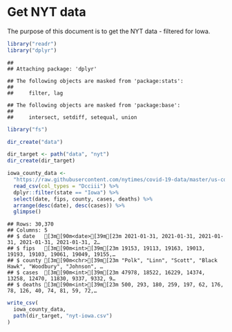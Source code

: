 Get NYT data
================

The purpose of this document is to get the NYT data - filtered for Iowa.

``` r
library("readr")
library("dplyr")
```

    ## 
    ## Attaching package: 'dplyr'

    ## The following objects are masked from 'package:stats':
    ## 
    ##     filter, lag

    ## The following objects are masked from 'package:base':
    ## 
    ##     intersect, setdiff, setequal, union

``` r
library("fs")
```

``` r
dir_create("data")

dir_target <- path("data", "nyt")
dir_create(dir_target)
```

``` r
iowa_county_data <- 
  "https://raw.githubusercontent.com/nytimes/covid-19-data/master/us-counties.csv" %>%
  read_csv(col_types = "Dcciii") %>%
  dplyr::filter(state == "Iowa") %>%
  select(date, fips, county, cases, deaths) %>%
  arrange(desc(date), desc(cases)) %>%
  glimpse()
```

    ## Rows: 30,370
    ## Columns: 5
    ## $ date   [3m[90m<date>[39m[23m 2021-01-31, 2021-01-31, 2021-01-31, 2021-01-31, 2021-01-31, 2…
    ## $ fips   [3m[90m<int>[39m[23m 19153, 19113, 19163, 19013, 19193, 19103, 19061, 19049, 19155,…
    ## $ county [3m[90m<chr>[39m[23m "Polk", "Linn", "Scott", "Black Hawk", "Woodbury", "Johnson", …
    ## $ cases  [3m[90m<int>[39m[23m 47978, 18522, 16229, 14374, 13258, 12470, 11830, 9337, 9332, 9…
    ## $ deaths [3m[90m<int>[39m[23m 500, 293, 180, 259, 197, 62, 176, 78, 126, 40, 74, 81, 59, 72,…

``` r
write_csv(
  iowa_county_data,
  path(dir_target, "nyt-iowa.csv")
)
```

